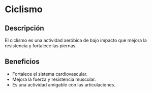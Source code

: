 # Ciclismo

## Descripción
El ciclismo es una actividad aeróbica de bajo impacto que mejora la resistencia y fortalece las piernas.

## Beneficios
- Fortalece el sistema cardiovascular.
- Mejora la fuerza y resistencia muscular.
- Es una actividad amigable con las articulaciones.
